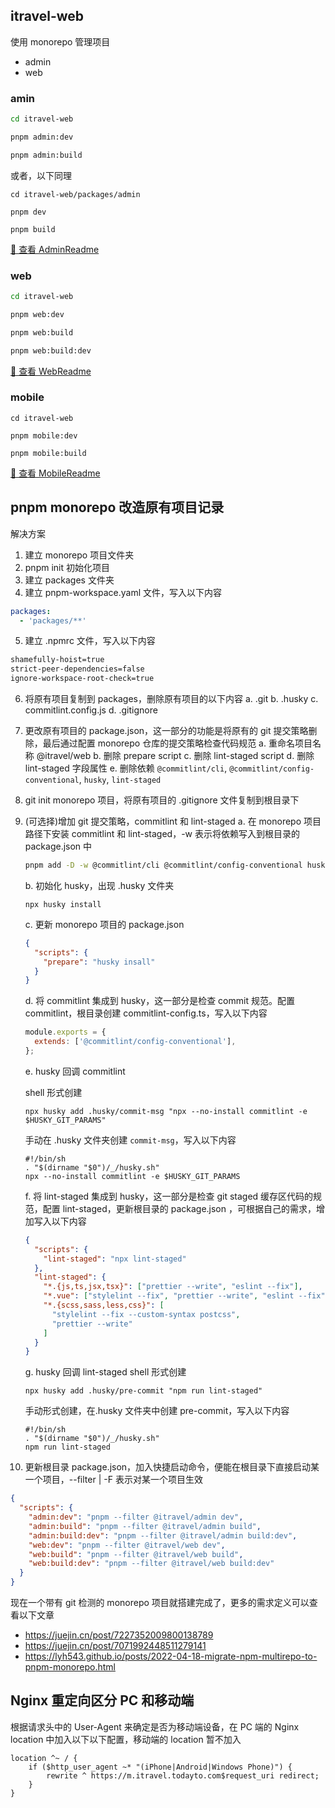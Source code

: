 ## itravel-web

使用 monorepo 管理项目

- admin
- web

### amin

```sh
cd itravel-web

pnpm admin:dev

pnpm admin:build
```

或者，以下同理

```shell
cd itravel-web/packages/admin

pnpm dev

pnpm build
```

[🚀 查看 AdminReadme](packages/admin/README.md)

### web

```sh
cd itravel-web

pnpm web:dev

pnpm web:build

pnpm web:build:dev
```

[🚀 查看 WebReadme](packages/web/README.md)

### mobile

```shell
cd itravel-web

pnpm mobile:dev

pnpm mobile:build
```

[🚀 查看 MobileReadme](packages/mobile/README.md)

## pnpm monorepo 改造原有项目记录

解决方案

1. 建立 monorepo 项目文件夹
2. pnpm init 初始化项目
3. 建立 packages 文件夹
4. 建立 pnpm-workspace.yaml 文件，写入以下内容

```yml
packages:
  - 'packages/**'
```

5. 建立 .npmrc 文件，写入以下内容

```sh
shamefully-hoist=true
strict-peer-dependencies=false
ignore-workspace-root-check=true
```

6. 将原有项目复制到 packages，删除原有项目的以下内容
   a. .git
   b. .husky
   c. commitlint.config.js
   d. .gitignore

7. 更改原有项目的 package.json，这一部分的功能是将原有的 git 提交策略删除，最后通过配置 monorepo 仓库的提交策略检查代码规范
   a. 重命名项目名称 @itravel/web
   b. 删除 prepare script
   c. 删除 lint-staged script
   d. 删除 lint-staged 字段属性
   e. 删除依赖 `@commitlint/cli`, `@commitlint/config-conventional`, `husky`, `lint-staged`

8. git init monorepo 项目，将原有项目的 .gitignore 文件复制到根目录下

9. (可选择)增加 git 提交策略，commitlint 和 lint-staged
   a. 在 monorepo 项目路径下安装 commitlint 和 lint-staged，-w 表示将依赖写入到根目录的 package.json 中

   ```sh
   pnpm add -D -w @commitlint/cli @commitlint/config-conventional husky lint-staged
   ```

   b. 初始化 husky，出现 .husky 文件夹

   ```shell
   npx husky install
   ```

   c. 更新 monorepo 项目的 package.json

   ```json
   {
     "scripts": {
       "prepare": "husky insall"
     }
   }
   ```

   d. 将 commitlint 集成到 husky，这一部分是检查 commit 规范。配置 commitlint，根目录创建 commitlint-config.ts，写入以下内容

   ```js
   module.exports = {
     extends: ['@commitlint/config-conventional'],
   };
   ```

   e. husky 回调 commitlint

   shell 形式创建

   ```shell
   npx husky add .husky/commit-msg "npx --no-install commitlint -e $HUSKY_GIT_PARAMS"
   ```

   手动在 .husky 文件夹创建 `commit-msg`，写入以下内容

   ```shell
   #!/bin/sh
   . "$(dirname "$0")/_/husky.sh"
   npx --no-install commitlint -e $HUSKY_GIT_PARAMS
   ```

   f. 将 lint-staged 集成到 husky，这一部分是检查 git staged 缓存区代码的规范，配置 lint-staged，更新根目录的 package.json ，可根据自己的需求，增加写入以下内容

   ```json
   {
     "scripts": {
       "lint-staged": "npx lint-staged"
     },
     "lint-staged": {
       "*.{js,ts,jsx,tsx}": ["prettier --write", "eslint --fix"],
       "*.vue": ["stylelint --fix", "prettier --write", "eslint --fix"],
       "*.{scss,sass,less,css}": [
         "stylelint --fix --custom-syntax postcss",
         "prettier --write"
       ]
     }
   }
   ```

   g. husky 回调 lint-staged
   shell 形式创建

   ```shell
   npx husky add .husky/pre-commit "npm run lint-staged"
   ```

   手动形式创建，在.husky 文件夹中创建 pre-commit，写入以下内容

   ```shell
   #!/bin/sh
   . "$(dirname "$0")/_/husky.sh"
   npm run lint-staged
   ```

10. 更新根目录 package.json，加入快捷启动命令，便能在根目录下直接启动某一个项目，--filter | -F 表示对某一个项目生效

```json
{
  "scripts": {
    "admin:dev": "pnpm --filter @itravel/admin dev",
    "admin:build": "pnpm --filter @itravel/admin build",
    "admin:build:dev": "pnpm --filter @itravel/admin build:dev",
    "web:dev": "pnpm --filter @itravel/web dev",
    "web:build": "pnpm --filter @itravel/web build",
    "web:build:dev": "pnpm --filter @itravel/web build:dev"
  }
}
```

现在一个带有 git 检测的 monorepo 项目就搭建完成了，更多的需求定义可以查看以下文章

- https://juejin.cn/post/7227352009800138789
- https://juejin.cn/post/7071992448511279141
- https://lyh543.github.io/posts/2022-04-18-migrate-npm-multirepo-to-pnpm-monorepo.html

## Nginx 重定向区分 PC 和移动端

根据请求头中的 User-Agent 来确定是否为移动端设备，在 PC 端的 Nginx location 中加入以下以下配置，移动端的 location 暂不加入

```shell
location ^~ / {
    if ($http_user_agent ~* "(iPhone|Android|Windows Phone)") {
        rewrite ^ https://m.itravel.todayto.com$request_uri redirect;
    }
}
```
